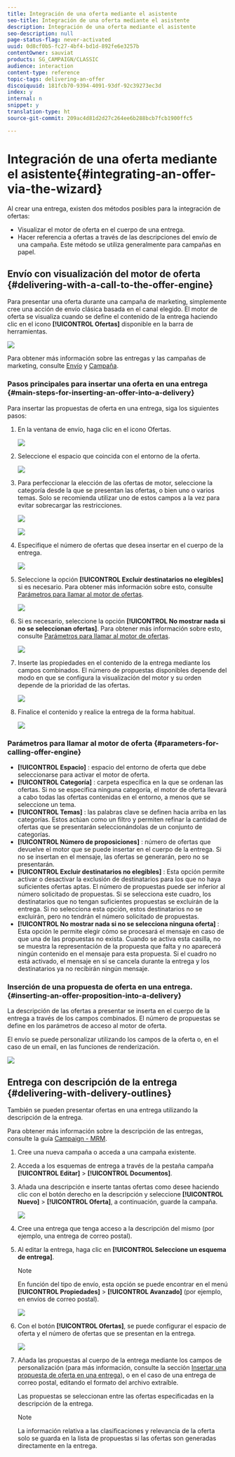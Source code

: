 ```yaml
---
title: Integración de una oferta mediante el asistente
seo-title: Integración de una oferta mediante el asistente
description: Integración de una oferta mediante el asistente
seo-description: null
page-status-flag: never-activated
uuid: 0d8cf0b5-fc27-4bf4-bd1d-892fe6e3257b
contentOwner: sauviat
products: SG_CAMPAIGN/CLASSIC
audience: interaction
content-type: reference
topic-tags: delivering-an-offer
discoiquuid: 181fcb70-9394-4091-93df-92c39273ec3d
index: y
internal: n
snippet: y
translation-type: ht
source-git-commit: 209ac4d81d2d27c264ee6b288bcb7fcb1900ffc5

---
```



# Integración de una oferta mediante el asistente{#integrating-an-offer-via-the-wizard}

Al crear una entrega, existen dos métodos posibles para la integración de ofertas:

* Visualizar el motor de oferta en el cuerpo de una entrega.
* Hacer referencia a ofertas a través de las descripciones del envío de una campaña. Este método se utiliza generalmente para campañas en papel.

## Envío con visualización del motor de oferta {#delivering-with-a-call-to-the-offer-engine}

Para presentar una oferta durante una campaña de marketing, simplemente cree una acción de envío clásica basada en el canal elegido. El motor de oferta se visualiza cuando se define el contenido de la entrega haciendo clic en el icono **[!UICONTROL Ofertas]** disponible en la barra de herramientas.

![](assets/offer_delivery_009.png)

Para obtener más información sobre las entregas y las campañas de marketing, consulte [Envío](../../delivery/using/about-direct-mail-channel.md) y [Campaña](../../campaign/using/setting-up-marketing-campaigns.md).

### Pasos principales para insertar una oferta en una entrega {#main-steps-for-inserting-an-offer-into-a-delivery}

Para insertar las propuestas de oferta en una entrega, siga los siguientes pasos:

1. En la ventana de envío, haga clic en el icono Ofertas.

   ![](assets/offer_delivery_001.png)

1. Seleccione el espacio que coincida con el entorno de la oferta.

   ![](assets/offer_delivery_002.png)

1. Para perfeccionar la elección de las ofertas de motor, seleccione la categoría desde la que se presentan las ofertas, o bien uno o varios temas. Solo se recomienda utilizar uno de estos campos a la vez para evitar sobrecargar las restricciones.

   ![](assets/offer_delivery_003.png)

   ![](assets/offer_delivery_004.png)

1. Especifique el número de ofertas que desea insertar en el cuerpo de la entrega.

   ![](assets/offer_delivery_005.png)

1. Seleccione la opción **[!UICONTROL Excluir destinatarios no elegibles]** si es necesario. Para obtener más información sobre esto, consulte [Parámetros para llamar al motor de ofertas](#parameters-for-calling-offer-engine).

   ![](assets/offer_delivery_006.png)

1. Si es necesario, seleccione la opción **[!UICONTROL No mostrar nada si no se seleccionan ofertas]**. Para obtener más información sobre esto, consulte [Parámetros para llamar al motor de ofertas](#parameters-for-calling-offer-engine).

   ![](assets/offer_delivery_007.png)

1. Inserte las propiedades en el contenido de la entrega mediante los campos combinados. El número de propuestas disponibles depende del modo en que se configura la visualización del motor y su orden depende de la prioridad de las ofertas.

   ![](assets/offer_delivery_008.png)

1. Finalice el contenido y realice la entrega de la forma habitual.

   ![](assets/offer_delivery_010.png)

### Parámetros para llamar al motor de oferta {#parameters-for-calling-offer-engine}

* **[!UICONTROL Espacio]** : espacio del entorno de oferta que debe seleccionarse para activar el motor de oferta.
* **[!UICONTROL Categoría]** : carpeta específica en la que se ordenan las ofertas. Si no se especifica ninguna categoría, el motor de oferta llevará a cabo todas las ofertas contenidas en el entorno, a menos que se seleccione un tema.
* **[!UICONTROL Temas]** : las palabras clave se definen hacia arriba en las categorías. Estos actúan como un filtro y permiten refinar la cantidad de ofertas que se presentarán seleccionándolas de un conjunto de categorías.
* **[!UICONTROL Número de proposiciones]** : número de ofertas que devuelve el motor que se puede insertar en el cuerpo de la entrega. Si no se insertan en el mensaje, las ofertas se generarán, pero no se presentarán.
* **[!UICONTROL Excluir destinatarios no elegibles]** : Esta opción permite activar o desactivar la exclusión de destinatarios para los que no haya suficientes ofertas aptas. El número de propuestas puede ser inferior al número solicitado de propuestas. Si se selecciona este cuadro, los destinatarios que no tengan suficientes propuestas se excluirán de la entrega. Si no selecciona esta opción, estos destinatarios no se excluirán, pero no tendrán el número solicitado de propuestas.
* **[!UICONTROL No mostrar nada si no se selecciona ninguna oferta]** : Esta opción le permite elegir cómo se procesará el mensaje en caso de que una de las propuestas no exista. Cuando se activa esta casilla, no se muestra la representación de la propuesta que falta y no aparecerá ningún contenido en el mensaje para esta propuesta. Si el cuadro no está activado, el mensaje en sí se cancela durante la entrega y los destinatarios ya no recibirán ningún mensaje.

### Inserción de una propuesta de oferta en una entrega.{#inserting-an-offer-proposition-into-a-delivery}

La descripción de las ofertas a presentar se inserta en el cuerpo de la entrega a través de los campos combinados. El número de propuestas se define en los parámetros de acceso al motor de oferta.

El envío se puede personalizar utilizando los campos de la oferta o, en el caso de un email, en las funciones de renderización.

![](assets/offer_delivery_011.png)

## Entrega con descripción de la entrega {#delivering-with-delivery-outlines}

También se pueden presentar ofertas en una entrega utilizando la descripción de la entrega.

Para obtener más información sobre la descripción de las entregas, consulte la guía [Campaign - MRM](../../campaign/using/marketing-campaign-deliveries.md#associating-and-structuring-resources-linked-via-a-delivery-outline).

1. Cree una nueva campaña o acceda a una campaña existente.
1. Acceda a los esquemas de entrega a través de la pestaña campaña **[!UICONTROL Editar]** > **[!UICONTROL Documentos]**.
1. Añada una descripción e inserte tantas ofertas como desee haciendo clic con el botón derecho en la descripción y seleccione **[!UICONTROL Nuevo]** > **[!UICONTROL Oferta]**, a continuación, guarde la campaña.

   ![](assets/int_compo_offre1.png)

1. Cree una entrega que tenga acceso a la descripción del mismo (por ejemplo, una entrega de correo postal).
1. Al editar la entrega, haga clic en **[!UICONTROL Seleccione un esquema de entrega]**.

   >[!NOTE]
   >
   >En función del tipo de envío, esta opción se puede encontrar en el menú **[!UICONTROL Propiedades]** > **[!UICONTROL Avanzado]** (por ejemplo, en envíos de correo postal).

   ![](assets/int_compo_offre2.png)

1. Con el botón **[!UICONTROL Ofertas]**, se puede configurar el espacio de oferta y el número de ofertas que se presentan en la entrega.

   ![](assets/int_compo_offre3.png)

1. Añada las propuestas al cuerpo de la entrega mediante los campos de personalización (para más información, consulte la sección [Insertar una propuesta de oferta en una entrega](#inserting-an-offer-proposition-into-a-delivery)), o en el caso de una entrega de correo postal, editando el formato del archivo extraíble.

   Las propuestas se seleccionan entre las ofertas especificadas en la descripción de la entrega.

   >[!NOTE]
   >
   >La información relativa a las clasificaciones y relevancia de la oferta solo se guarda en la lista de propuestas si las ofertas son generadas directamente en la entrega.

